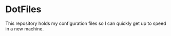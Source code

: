 # DotFiles

This repository holds my configuration files so I can quickly get up to speed in a new machine.
